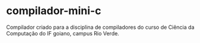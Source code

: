 # compilador-mini-c
Compilador criado para a disciplina de compiladores do curso de Ciência da Computação do IF goiano, campus Rio Verde.
